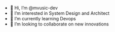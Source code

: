 - 👋 Hi, I’m @mvusic-dev
- 👀 I’m interested in System Design and Architect
- 🌱 I’m currently learning Devops
- 💞️ I’m looking to collaborate on new innovations
<!---
mvusic-dev/mvusic-dev is a ✨ special ✨ repository because its `README.md` (this file) appears on your GitHub profile.
You can click the Preview link to take a look at your changes.
--->
